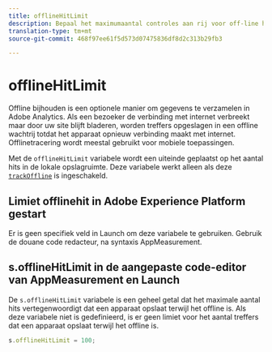 ```yaml
---
title: offlineHitLimit
description: Bepaal het maximumaantal controles aan rij voor off-line het volgen.
translation-type: tm+mt
source-git-commit: 468f97ee61f5d573d07475836df8d2c313b29fb3

---
```



# offlineHitLimit

Offline bijhouden is een optionele manier om gegevens te verzamelen in Adobe Analytics. Als een bezoeker de verbinding met internet verbreekt maar door uw site blijft bladeren, worden treffers opgeslagen in een offline wachtrij totdat het apparaat opnieuw verbinding maakt met internet. Offlinetracering wordt meestal gebruikt voor mobiele toepassingen.

Met de `offlineHitLimit` variabele wordt een uiteinde geplaatst op het aantal hits in de lokale opslagruimte. Deze variabele werkt alleen als deze [`trackOffline`](trackoffline.md) is ingeschakeld.

## Limiet offlinehit in Adobe Experience Platform gestart

Er is geen specifiek veld in Launch om deze variabele te gebruiken. Gebruik de douane code redacteur, na syntaxis AppMeasurement.

## s.offlineHitLimit in de aangepaste code-editor van AppMeasurement en Launch

De `s.offlineHitLimit` variabele is een geheel getal dat het maximale aantal hits vertegenwoordigt dat een apparaat opslaat terwijl het offline is. Als deze variabele niet is gedefinieerd, is er geen limiet voor het aantal treffers dat een apparaat opslaat terwijl het offline is.

```js
s.offlineHitLimit = 100;
```
